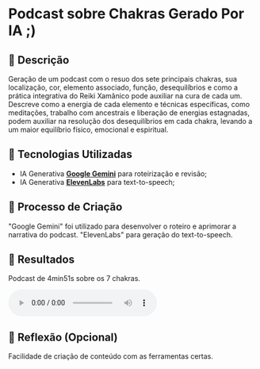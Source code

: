 # Podcast sobre Chakras Gerado Por IA ;)

## 📒 Descrição

Geração de um podcast com o resuo dos sete principais chakras, sua localização, cor, elemento associado, função, desequilíbrios e como a prática integrativa do Reiki Xamânico pode auxiliar na cura de cada um. Descreve como a energia de cada elemento e técnicas específicas, como meditações, trabalho com ancestrais e liberação de energias estagnadas, podem auxiliar na resolução dos desequilíbrios em cada chakra, levando a um maior equilíbrio físico, emocional e espiritual.

## 🤖 Tecnologias Utilizadas

- IA Generativa **[Google Gemini](https://aistudio.google.com/)** para roteirização e revisão;
- IA Generativa **[ElevenLabs](https://www.elevenlabs.io)** para text-to-speech;

## 🧐 Processo de Criação

"Google Gemini" foi utilizado para desenvolver o roteiro e aprimorar a narrativa do podcast. "ElevenLabs" para geração do text-to-speech.

## 🚀 Resultados

Podcast de 4min51s sobre os 7 chakras.

<audio controls src="ElevenLabs_2024-11-17T20_18_32_Sarah_pre_s50_sb75_se0_b_m2-7chakras.mp3" title="Title"></audio>

## 💭 Reflexão (Opcional)

Facilidade de criação de conteúdo com as ferramentas certas.
